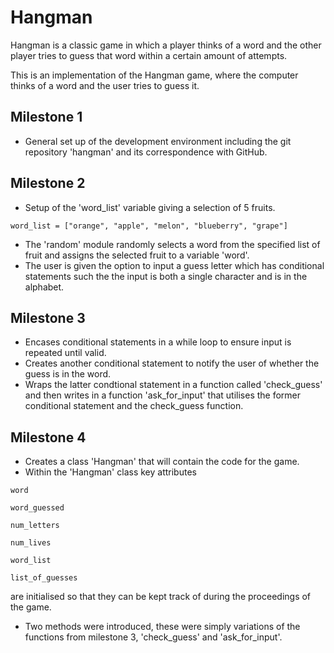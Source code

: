 # Hangman
Hangman is a classic game in which a player thinks of a word and the other player tries to guess that word within a certain amount of attempts.

This is an implementation of the Hangman game, where the computer thinks of a word and the user tries to guess it.

## Milestone 1

- General set up of the development environment including the git repository 'hangman' and its correspondence with GitHub.

## Milestone 2

- Setup of the 'word_list' variable giving a selection of 5 fruits.


```
word_list = ["orange", "apple", "melon", "blueberry", "grape"]
```

- The 'random' module randomly selects a word from the specified list of fruit and assigns the selected fruit to a variable 'word'.
- The user is given the option to input a guess letter which has conditional statements such the the input is both a single character and is in the alphabet.

## Milestone 3

- Encases conditional statements in a while loop to ensure input is repeated until valid.
- Creates another conditional statement to notify the user of whether the guess is in the word.
- Wraps the latter condtional statement in a function called 'check_guess' and then writes in a function 'ask_for_input' that utilises the former conditional statement and the check_guess function.

## Milestone 4

- Creates a class 'Hangman' that will contain the code for the game.
- Within the 'Hangman' class key attributes 
```
word
```
```
word_guessed
```
```
num_letters
```
```
num_lives
```
```
word_list
```
```
list_of_guesses
```
are initialised so that they can be kept track of during the proceedings of the game.
- Two methods were introduced, these were simply variations of the functions from milestone 3, 'check_guess' and 'ask_for_input'.
